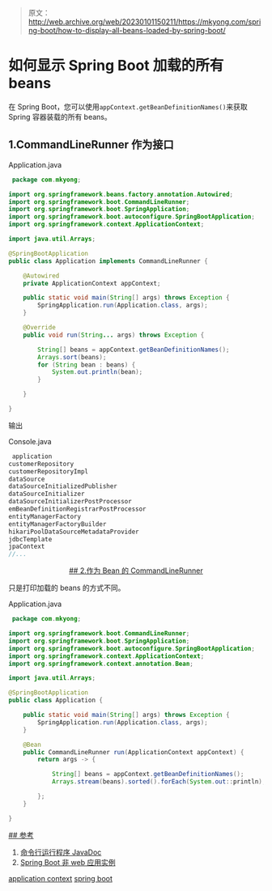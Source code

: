 > 原文：<http://web.archive.org/web/20230101150211/https://mkyong.com/spring-boot/how-to-display-all-beans-loaded-by-spring-boot/>

# 如何显示 Spring Boot 加载的所有 beans

在 Spring Boot，您可以使用`appContext.getBeanDefinitionNames()`来获取 Spring 容器装载的所有 beans。

## 1.CommandLineRunner 作为接口

Application.java

```java
 package com.mkyong;

import org.springframework.beans.factory.annotation.Autowired;
import org.springframework.boot.CommandLineRunner;
import org.springframework.boot.SpringApplication;
import org.springframework.boot.autoconfigure.SpringBootApplication;
import org.springframework.context.ApplicationContext;

import java.util.Arrays;

@SpringBootApplication
public class Application implements CommandLineRunner {

    @Autowired
    private ApplicationContext appContext;

    public static void main(String[] args) throws Exception {
        SpringApplication.run(Application.class, args);
    }

    @Override
    public void run(String... args) throws Exception {

        String[] beans = appContext.getBeanDefinitionNames();
        Arrays.sort(beans);
        for (String bean : beans) {
            System.out.println(bean);
        }

    }

} 
```

输出

Console.java

```java
 application
customerRepository
customerRepositoryImpl
dataSource
dataSourceInitializedPublisher
dataSourceInitializer
dataSourceInitializerPostProcessor
emBeanDefinitionRegistrarPostProcessor
entityManagerFactory
entityManagerFactoryBuilder
hikariPoolDataSourceMetadataProvider
jdbcTemplate
jpaContext
//... 
```

 <ins class="adsbygoogle" style="display:block; text-align:center;" data-ad-format="fluid" data-ad-layout="in-article" data-ad-client="ca-pub-2836379775501347" data-ad-slot="6894224149">## 2.作为 Bean 的 CommandLineRunner

只是打印加载的 beans 的方式不同。

Application.java

```java
 package com.mkyong;

import org.springframework.boot.CommandLineRunner;
import org.springframework.boot.SpringApplication;
import org.springframework.boot.autoconfigure.SpringBootApplication;
import org.springframework.context.ApplicationContext;
import org.springframework.context.annotation.Bean;

import java.util.Arrays;

@SpringBootApplication
public class Application {

    public static void main(String[] args) throws Exception {
        SpringApplication.run(Application.class, args);
    }

    @Bean
    public CommandLineRunner run(ApplicationContext appContext) {
        return args -> {

            String[] beans = appContext.getBeanDefinitionNames();
            Arrays.stream(beans).sorted().forEach(System.out::println);

        };
    }

} 
```

 <ins class="adsbygoogle" style="display:block" data-ad-client="ca-pub-2836379775501347" data-ad-slot="8821506761" data-ad-format="auto" data-ad-region="mkyongregion">## 参考

1.  [命令行运行程序 JavaDoc](http://web.archive.org/web/20190225100502/http://docs.spring.io/spring-boot/docs/current/api/org/springframework/boot/CommandLineRunner.html)
2.  [Spring Boot 非 web 应用实例](http://web.archive.org/web/20190225100502/http://www.mkyong.com/spring-boot/spring-boot-non-web-application-example/)

[application context](http://web.archive.org/web/20190225100502/http://www.mkyong.com/tag/application-context/) [spring boot](http://web.archive.org/web/20190225100502/http://www.mkyong.com/tag/spring-boot/)







